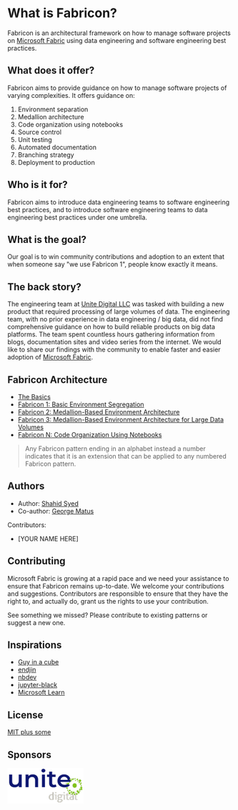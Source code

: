 # What is Fabricon?

Fabricon is an architectural framework on how to manage software projects on [Microsoft Fabric](https://learn.microsoft.com/en-us/fabric/get-started/microsoft-fabric-overview) using data engineering and software engineering best practices.

## What does it offer?

Fabricon aims to provide guidance on how to manage software projects of varying complexities. It offers guidance on:

1. Environment separation
2. Medallion architecture
3. Code organization using notebooks
4. Source control
5. Unit testing
6. Automated documentation
7. Branching strategy
8. Deployment to production

## Who is it for?

Fabricon aims to introduce data engineering teams to software engineering best practices, and to introduce software engineering teams to data engineering best practices under one umbrella.

## What is the goal?

Our goal is to win community contributions and adoption to an extent that when someone say "we use Fabricon 1", people know exactly it means.

## The back story?

The engineering team at [Unite Digital LLC](https://unitedigital.com) was tasked with building a new product that required processing of large volumes of data. The engineering team, with no prior experience in data engineering / big data, did not find comprehensive guidance on how to build reliable products on big data platforms. The team spent countless hours gathering information from blogs, documentation sites and video series from the internet. We would like to share our findings with the community to enable faster and easier adoption of [Microsoft Fabric](https://learn.microsoft.com/en-us/fabric/get-started/microsoft-fabric-overview).

## Fabricon Architecture

- [The Basics](./Basics/README.md)
- [Fabricon 1: Basic Environment Segregation](./Fabricon1/README.md)
- [Fabricon 2: Medallion-Based Environment Architecture](./Fabricon2/README.md)
- [Fabricon 3: Medallion-Based Environment Architecture for Large Data Volumes](./Fabricon3/README.md)
- [Fabricon N: Code Organization Using Notebooks](./FabriconN/README.md)

> Any Fabricon pattern ending in an alphabet instead a number indicates that it is an extension that can be applied to any numbered Fabricon pattern.

## Authors

- Author: [Shahid Syed](https://www.linkedin.com/in/smsyed)
- Co-author: [George Matus](https://github.com/GMat3)

Contributors:

- [YOUR NAME HERE]

## Contributing

Microsoft Fabric is growing at a rapid pace and we need your assistance to ensure that Fabricon remains up-to-date.
We welcome your contributions and suggestions. Contributors are responsible to ensure that they have the right to, and actually do, grant us the rights to use your contribution.

See something we missed? Please contribute to existing patterns or suggest a new one.

## Inspirations

- [Guy in a cube](https://www.youtube.com/@GuyInACube)
- [endjin](https://www.youtube.com/@endjin)
- [nbdev](https://nbdev.fast.ai)
- [jupyter-black](https://pypi.org/project/jupyter-black)
- [Microsoft Learn](https://learn.microsoft.com/en-us/fabric/get-started/microsoft-fabric-overview)

## License

[MIT plus some](./LICENSE)

## Sponsors

[![Unite Digital logo](./Images/unite_digital_logo.png)](https://unitedigital.com)